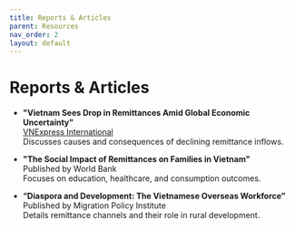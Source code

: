 ```yaml
---
title: Reports & Articles
parent: Resources
nav_order: 2
layout: default
---
```


# Reports & Articles

- **"Vietnam Sees Drop in Remittances Amid Global Economic Uncertainty"**  
  [VNExpress International](https://e.vnexpress.net/)  
  Discusses causes and consequences of declining remittance inflows.

- **"The Social Impact of Remittances on Families in Vietnam"**  
  Published by World Bank  
  Focuses on education, healthcare, and consumption outcomes.

- **“Diaspora and Development: The Vietnamese Overseas Workforce”**  
  Published by Migration Policy Institute  
  Details remittance channels and their role in rural development.
